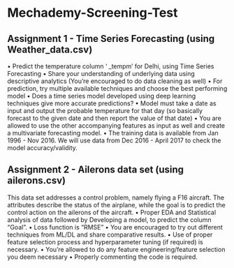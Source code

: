 # Mechademy-Screening-Test
## Assignment 1 - Time Series Forecasting (using Weather_data.csv)
• Predict the temperature column ‘ _tempm’ for Delhi, using Time Series Forecasting
• Share your understanding of underlying data using descriptive analytics (You’re encouraged to
do data cleaning as well)
• For prediction, try multiple available techniques and choose the best performing model
• Does a time series model developed using deep learning techniques give more accurate
predictions?
• Model must take a date as input and output the probable temperature for that day (so basically
forecast to the given date and then report the value of that date)
• You are allowed to use the other accompanying features as input as well and create a multivariate forecasting model.
• The training data is available from Jan 1996 - Nov 2016. We will use data from Dec 2016 -
April 2017 to check the model accuracy/validity.


## Assignment 2 - Ailerons data set (using ailerons.csv)
This data set addresses a control problem, namely flying a F16 aircraft. The attributes describe the
status of the airplane, while the goal is to predict the control action on the ailerons of the aircraft.
• Proper EDA and Statistical analysis of data followed by Developing a model, to predict the
column “Goal”.
• Loss function is “RMSE”
• You are encouraged to try out different techniques from ML/DL and share comparative
results.
• Use of proper feature selection process and hyperparameter tuning (if required) is necessary.
• You’re allowed to do any feature engineering/feature selection you deem necessary
• Properly commenting the code is required.
